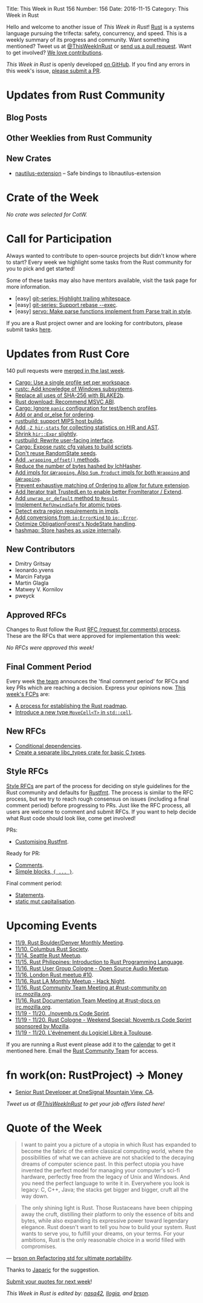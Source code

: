 Title: This Week in Rust 156
Number: 156
Date: 2016-11-15
Category: This Week in Rust

Hello and welcome to another issue of *This Week in Rust*!
[Rust](http://rust-lang.org) is a systems language pursuing the trifecta: safety, concurrency, and speed.
This is a weekly summary of its progress and community.
Want something mentioned? Tweet us at [@ThisWeekInRust](https://twitter.com/ThisWeekInRust) or [send us a pull request](https://github.com/cmr/this-week-in-rust).
Want to get involved? [We love contributions](https://github.com/rust-lang/rust/blob/master/CONTRIBUTING.md).

*This Week in Rust* is openly developed [on GitHub](https://github.com/cmr/this-week-in-rust).
If you find any errors in this week's issue, [please submit a PR](https://github.com/cmr/this-week-in-rust/pulls).

# Updates from Rust Community

## Blog Posts

## Other Weeklies from Rust Community

## New Crates

* [nautilus-extension](https://github.com/talklittle/nautilus-extension-rs) – Safe bindings to libnautilus-extension

# Crate of the Week

*No crate was selected for CotW.*

[submit_crate]: https://users.rust-lang.org/t/crate-of-the-week/2704

# Call for Participation

Always wanted to contribute to open-source projects but didn't know where to start?
Every week we highlight some tasks from the Rust community for you to pick and get started!

Some of these tasks may also have mentors available, visit the task page for more information.

* [easy] [git-series: Highlight trailing whitespace](https://github.com/git-series/git-series/issues/31).
* [easy] [git-series: Support rebase --exec](https://github.com/git-series/git-series/issues/24).
* [easy] [servo: Make parse functions implement from Parse trait in style](https://github.com/servo/servo/issues/14101).

If you are a Rust project owner and are looking for contributors, please submit tasks [here][guidelines].

[guidelines]: https://users.rust-lang.org/t/twir-call-for-participation/4821

# Updates from Rust Core

140 pull requests were [merged in the last week][merged].

[merged]: https://github.com/issues?q=is%3Apr+org%3Arust-lang+is%3Amerged+merged%3A2016-10-31..2016-11-07

* [Cargo: Use a single profile set per workspace](https://github.com/rust-lang/cargo/pull/3249).
* [rustc: Add knowledge of Windows subsystems](https://github.com/rust-lang/rust/pull/37501).
* [Replace all uses of SHA-256 with BLAKE2b](https://github.com/rust-lang/rust/pull/37439).
* [Rust download: Recommend MSVC ABI](https://github.com/rust-lang/rust-www/pull/602).
* [Cargo: Ignore `panic` configuration for test/bench profiles](https://github.com/rust-lang/cargo/pull/3175).
* [Add or and or_else for ordering](https://github.com/rust-lang/rust/pull/37054).
* [rustbuild: support MIPS host builds](https://github.com/rust-lang/rust/pull/37625).
* [Add `-Z hir-stats` for collecting statistics on HIR and AST](https://github.com/rust-lang/rust/pull/37583).
* [Shrink `hir::Expr` slightly](https://github.com/rust-lang/rust/pull/37577).
* [rustbuild: Rewrite user-facing interface](https://github.com/rust-lang/rust/pull/37521).
* [Cargo: Expose rustc cfg values to build scripts](https://github.com/rust-lang/cargo/pull/3243).
* [Don't reuse RandomState seeds](https://github.com/rust-lang/rust/pull/37470).
* [Add `.wrapping_offset()` methods](https://github.com/rust-lang/rust/pull/37422).
* [Reduce the number of bytes hashed by IchHasher](https://github.com/rust-lang/rust/pull/37427).
* [Add impls for `&Wrapping`. Also `Sum`, `Product` impls for both `Wrapping` and `&Wrapping`](https://github.com/rust-lang/rust/pull/37356).
* [Prevent exhaustive matching of Ordering to allow for future extension](https://github.com/rust-lang/rust/pull/37351).
* [Add Iterator trait TrustedLen to enable better FromIterator / Extend](https://github.com/rust-lang/rust/pull/37306).
* [Add `unwrap_or_default` method to `Result`](https://github.com/rust-lang/rust/pull/37299).
* [Implement `RefUnwindSafe` for atomic types](https://github.com/rust-lang/rust/pull/37178).
* [Detect extra region requirements in impls](https://github.com/rust-lang/rust/pull/37167).
* [Add conversions from `io:ErrorKind` to `io::Error`](https://github.com/rust-lang/rust/pull/37037).
* [Optimize ObligationForest's NodeState handling](https://github.com/rust-lang/rust/pull/36993).
* [hashmap: Store hashes as usize internally](https://github.com/rust-lang/rust/pull/36595).

## New Contributors

* Dmitry Gritsay
* leonardo.yvens
* Marcin Fatyga
* Martin Glagla
* Matwey V. Kornilov
* pweyck

## Approved RFCs

Changes to Rust follow the Rust [RFC (request for comments)
process](https://github.com/rust-lang/rfcs#rust-rfcs). These
are the RFCs that were approved for implementation this week:

*No RFCs were approved this week!*

## Final Comment Period

Every week [the team](https://www.rust-lang.org/team.html) announces the
'final comment period' for RFCs and key PRs which are reaching a
decision. Express your opinions now. [This week's FCPs][fcp] are:

[fcp]: https://github.com/rust-lang/rfcs/labels/final-comment-period

* [A process for establishing the Rust roadmap](https://github.com/rust-lang/rfcs/pull/1728).
* [Introduce a new type `MoveCell<T>` in `std::cell`](https://github.com/rust-lang/rfcs/pull/1659).

## New RFCs

* [Conditional dependencies](https://github.com/rust-lang/rfcs/pull/1787).
* [Create a separate libc_types crate for basic C types](https://github.com/rust-lang/rfcs/pull/1783).

## Style RFCs

[Style RFCs](https://github.com/rust-lang-nursery/fmt-rfcs) are part of the process for deciding on style guidelines for the Rust community and defaults for [Rustfmt](https://github.com/rust-lang-nursery/rustfmt). The process is similar to the RFC process, but we try to reach rough consensus on issues (including a final comment period) before progressing to PRs. Just like the RFC process, all users are welcome to comment and submit RFCs. If you want to help decide what Rust code should look like, come get involved!

PRs:

* [Customising Rustfmt](https://github.com/rust-lang-nursery/fmt-rfcs/pull/33).

Ready for PR:

* [Comments](https://github.com/rust-lang-nursery/fmt-rfcs/issues/17).
* [Simple blocks, `{ ... }`](https://github.com/rust-lang-nursery/fmt-rfcs/issues/21).

Final comment period:

* [Statements](https://github.com/rust-lang-nursery/fmt-rfcs/issues/11).
* [static mut capitalisation](https://github.com/rust-lang-nursery/fmt-rfcs/issues/20).

# Upcoming Events

* [11/9. Rust Boulder/Denver Monthly Meeting](https://www.meetup.com/Rust-Boulder-Denver/events/235031836/).
* [11/10. Columbus Rust Society](https://www.meetup.com/columbus-rs/events/234855067/).
* [11/14. Seattle Rust Meetup](https://www.meetup.com/Seattle-Rust-Meetup/events/234725296/).
* [11/15. Rust Philippines: Introduction to Rust Programming Language](http://www.rustph.tech/rust-101-session-for-november-2016/).
* [11/16. Rust User Group Cologne - Open Source Audio Meetup](http://rust.cologne/2016/11/16/audio-meetup.html).
* [11/16. London Rust meetup #10](https://www.meetup.com/Rust-London-User-Group/events/234999144/).
* [11/16. Rust LA Monthly Meetup - Hack Night](https://www.meetup.com/Rust-Los-Angeles/events/234998313/).
* [11/16. Rust Community Team Meeting at #rust-community on irc.mozilla.org](https://chat.mibbit.com/?server=irc.mozilla.org&channel=%23rust-community).
* [11/16. Rust Documentation Team Meeting at #rust-docs on irc.mozilla.org](https://chat.mibbit.com/?server=irc.mozilla.org&channel=%23rust-docs).
* [11/19 - 11/20. ./novemb.rs Code Sprint](http://novemb.rs/).
* [11/19 - 11/20. Rust Cologne - Weekend Special: Novemb.rs Code Sprint sponsored by Mozilla](https://www.meetup.com/RustCologne/events/235374218/).
* [11/19 - 11/20. L'événement du Logiciel Libre à Toulouse](https://2016.capitoledulibre.org/programme.html).

If you are running a Rust event please add it to the [calendar] to get
it mentioned here. Email the [Rust Community Team][community] for access.

[calendar]: https://www.google.com/calendar/embed?src=apd9vmbc22egenmtu5l6c5jbfc%40group.calendar.google.com
[community]: mailto:community-team@rust-lang.org

# fn work(on: RustProject) -> Money

* [Senior Rust Developer at OneSignal Mountain View, CA](http://onesignal.applytojob.com/apply/supk2g/Senior-Rust-Developer).

*Tweet us at [@ThisWeekInRust](https://twitter.com/ThisWeekInRust) to get your job offers listed here!*

# Quote of the Week


> I want to paint you a picture of a utopia in which Rust has expanded to become the fabric of the entire classical computing world, where the possibilities of what we can achieve are not shackled to the decaying dreams of computer science past. In this perfect utopia you have invented the perfect model for managing your computer's sci-fi hardware, perfectly free from the legacy of Unix and Windows. And you need the perfect language to write it in. Everywhere you look is legacy: C, C++, Java; the stacks get bigger and bigger, cruft all the way down.

> The only shining light is Rust. Those Rustaceans have been chipping away the cruft, distilling their platform to only the essence of bits and bytes, while also expanding its expressive power toward legendary elegance. Rust doesn't want to tell you how to build your system. Rust wants to serve you, to fulfill your dreams, on your terms. For your ambitions, Rust is the only reasonable choice in a world filled with compromises.

— [brson on Refactoring std for ultimate portability](https://internals.rust-lang.org/t/refactoring-std-for-ultimate-portability/4301).

Thanks to [Japaric](https://users.rust-lang.org/users/japaric) for the suggestion.

[Submit your quotes for next week][submit]!

[submit]: http://users.rust-lang.org/t/twir-quote-of-the-week/328

*This Week in Rust is edited by: [nasa42](https://github.com/nasa42), [llogiq](https://github.com/llogiq), and [brson](https://github.com/brson).*
